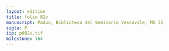 ```yaml
---
layout: edition
title: folio 82v
manuscript: Padua, Biblioteca del Seminario Vescovile, MS 32
sigla: P
iip: p082v.tif
milestone: 164
---
```

